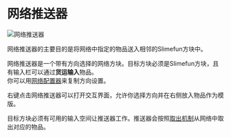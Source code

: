 # 网络推送器

![网络推送器](https://cdn.jsdelivr.net/gh/GuizhanCraft/Networks-Wiki/images/network-pusher.png ':size=25%')

网络推送器的主要目的是将网络中指定的物品送入相邻的Slimefun方块中。

网络推送器是一个带有方向选择的网络方块。目标方块必须是Slimefun方块，且有输入栏可以通过**货运输入**物品。  
你可以用[网络配置器](/Network-Configurator)来复制方向设置。

右键点击网络推送器可以打开交互界面，允许你选择方向并在右侧放入物品作为模版。

目标方块必须有可用的输入空间让推送器工作。推送器会按照[取出机制](/Network-Mechanism)从网络中取出对应的物品。
